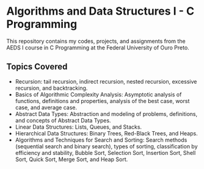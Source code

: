 # Algorithms and Data Structures I - C Programming

This repository contains my codes, projects, and assignments from the AEDS I course in C Programming at the Federal University of Ouro Preto.

## Topics Covered

- Recursion: tail recursion, indirect recursion, nested recursion, excessive recursion, and backtracking.
- Basics of Algorithmic Complexity Analysis: Asymptotic analysis of functions, definitions and properties, analysis of the best case, worst case, and average case.
- Abstract Data Types: Abstraction and modeling of problems, definitions, and concepts of Abstract Data Types.
- Linear Data Structures: Lists, Queues, and Stacks.
- Hierarchical Data Structures: Binary Trees, Red-Black Trees, and Heaps.
- Algorithms and Techniques for Search and Sorting: Search methods (sequential search and binary search), types of sorting, classification by efficiency and stability, Bubble Sort, Selection Sort, Insertion Sort, Shell Sort, Quick Sort, Merge Sort, and Heap Sort.


